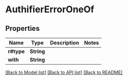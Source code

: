 # AuthifierErrorOneOf

## Properties

Name | Type | Description | Notes
------------ | ------------- | ------------- | -------------
**r#type** | **String** |  | 
**with** | **String** |  | 

[[Back to Model list]](../README.md#documentation-for-models) [[Back to API list]](../README.md#documentation-for-api-endpoints) [[Back to README]](../README.md)


